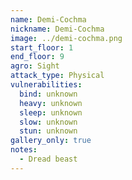 ```yaml
---
name: Demi-Cochma
nickname: Demi-Cochma
image: ../demi-cochma.png
start_floor: 1
end_floor: 9
agro: Sight
attack_type: Physical
vulnerabilities:
  bind: unknown
  heavy: unknown
  sleep: unknown
  slow: unknown
  stun: unknown
gallery_only: true
notes:
  - Dread beast
---
```

